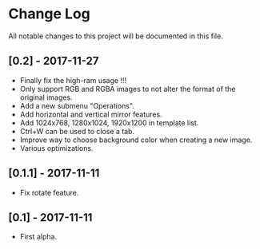 # Change Log
All notable changes to this project will be documented in this file.

## [0.2] - 2017-11-27
- Finally fix the high-ram usage !!!
- Only support RGB and RGBA images to not alter the format of the original images.
- Add a new submenu "Operations".
- Add horizontal and vertical mirror features.
- Add 1024x768, 1280x1024, 1920x1200 in template list.
- Ctrl+W can be used to close a tab.
- Improve way to choose background color when creating a new image.
- Various optimizations.

## [0.1.1] - 2017-11-11
- Fix rotate feature.

## [0.1] - 2017-11-11
- First alpha.
